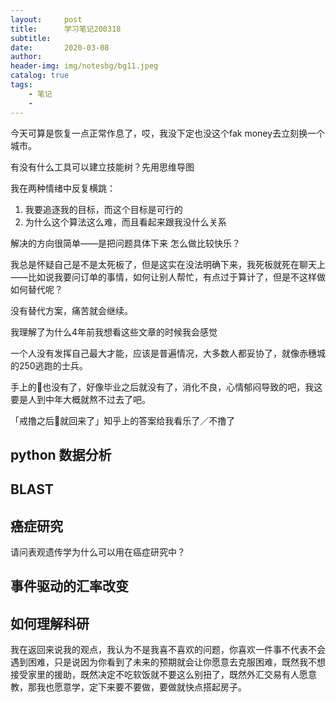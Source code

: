 ```yaml
---
layout:     post
title:      学习笔记200318
subtitle:   
date:       2020-03-08
author:     
header-img: img/notesbg/bg11.jpeg
catalog: true
tags:
    - 笔记
    - 
---
```

今天可算是恢复一点正常作息了，哎，我没下定也没这个fak money去立刻换一个城市。

有没有什么工具可以建立技能树？先用思维导图

我在两种情绪中反复横跳：
1. 我要追逐我的目标，而这个目标是可行的
2. 为什么这个算法这么难，而且看起来跟我没什么关系

解决的方向很简单——是把问题具体下来
怎么做比较快乐？

我总是怀疑自己是不是太死板了，但是这实在没法明确下来，我死板就死在聊天上——比如说我要问订单的事情，如何让别人帮忙，有点过于算计了，但是不这样做如何替代呢？

没有替代方案，痛苦就会继续。

我理解了为什么4年前我想看这些文章的时候我会感觉

一个人没有发挥自己最大才能，应该是普遍情况，大多数人都妥协了，就像赤穗城的250逃跑的士兵。

手上的🌙也没有了，好像毕业之后就没有了，消化不良，心情郁闷导致的吧，我这要是人到中年大概就熬不过去了吧。

「戒撸之后🌙就回来了」知乎上的答案给我看乐了／不撸了
## python 数据分析

## BLAST
## 癌症研究
请问表观遗传学为什么可以用在癌症研究中？
## 事件驱动的汇率改变

## 如何理解科研
我在返回来说我的观点，我认为不是我喜不喜欢的问题，你喜欢一件事不代表不会遇到困难，只是说因为你看到了未来的预期就会让你愿意去克服困难，既然我不想接受家里的援助，既然决定不吃软饭就不要这么别扭了，既然外汇交易有人愿意教，那我也愿意学，定下来要不要做，要做就快点搭起房子。


